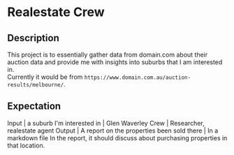# Realestate Crew
## Description
This project is to essentially gather data from domain.com about their auction data and provide me with insights into suburbs that I am interested in.  
Currently it would be from `https://www.domain.com.au/auction-results/melbourne/`.
## Expectation
Input | a suburb I'm interested in | Glen Waverley
Crew | Researcher, realestate agent
Output | A report on the properties been sold there | In a markdown file
In the report, it should discuss about purchasing properties in that location. 

